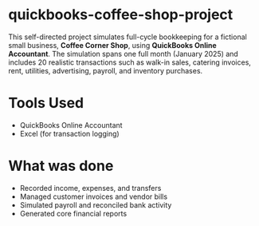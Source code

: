 # quickbooks-coffee-shop-project

This self-directed project simulates full-cycle bookkeeping for a fictional small business, **Coffee Corner Shop**, using **QuickBooks Online Accountant**. The simulation spans one full month (January 2025) and includes 20 realistic transactions such as walk-in sales, catering invoices, rent, utilities, advertising, payroll, and inventory purchases.

# Tools Used
- QuickBooks Online Accountant
- Excel (for transaction logging)

# What was done
- Recorded income, expenses, and transfers
- Managed customer invoices and vendor bills
- Simulated payroll and reconciled bank activity
- Generated core financial reports
